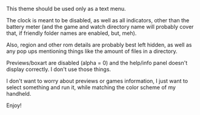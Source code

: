 This theme should be used only as a text menu.

The clock is meant to be disabled, as well as all indicators, other than the battery meter (and the game and watch directory name will probably cover that, if friendly folder names are enabled, but, meh).

Also, region and other rom details are probably best left hidden, as well as any pop ups mentioning things like the amount of files in a directory.

Previews/boxart are disabled (alpha = 0) and the help/info panel doesn't display correctly. I don't use those things.

I don't want to worry about previews or games information, I just want to select something and run it, while matching the color scheme of my handheld.

Enjoy!
